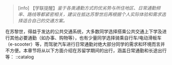 > [info] 【学联提醒】*鉴于各类通勤方式的优劣势与所住地区、日常通勤频率、路线等都紧密相关，建议在抵达苏黎世后再根据个人实际体验和需求选择适合自己的交通方案。*

在苏黎世，得益于发达的公共交通系统，大多数同学选择搭乘公共交通上下学及进行其他必要通勤（如办事、购物等），也有少量同学选择骑乘自行车/电动滑板车（e-scooter）等，而驾驶汽车进行日常通勤对绝大部分同学的需求和环境而言并不方便。本章节将从以下方面介绍在苏留学期间的出行，涵盖日常通勤和长途出行等：
::catalog